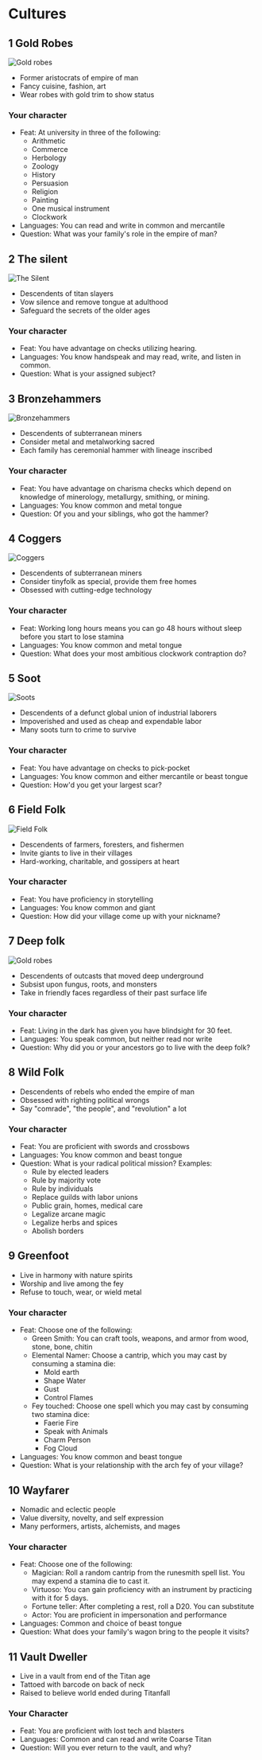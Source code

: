 # Cultures

## 1 Gold Robes
![Gold robes](https://raw.githubusercontent.com/blukatdevelopment/UnchainedWorlds/main/img/culture_gold_robes.jpg "Gold Robes")
- Former aristocrats of empire of man
- Fancy cuisine, fashion, art
- Wear robes with gold trim to show status

### Your character
- Feat: At university in three of the following:
    - Arithmetic
    - Commerce
    - Herbology
    - Zoology
    - History
    - Persuasion
    - Religion
    - Painting
    - One musical instrument
    - Clockwork
- Languages: You can read and write in common and mercantile
- Question: What was your family's role in the empire of man?

## 2 The silent
![The Silent](https://raw.githubusercontent.com/blukatdevelopment/UnchainedWorlds/main/img/culture_silent.jpg "The Silent")
- Descendents of titan slayers
- Vow silence and remove tongue at adulthood
- Safeguard the secrets of the older ages

### Your character
- Feat: You have advantage on checks utilizing hearing.
- Languages: You know handspeak and may read, write, and listen in common.
- Question: What is your assigned subject?

## 3 Bronzehammers
![Bronzehammers](https://raw.githubusercontent.com/blukatdevelopment/UnchainedWorlds/main/img/culture_bronzehammers.jpg "Bronzehammers")
- Descendents of subterranean miners
- Consider metal and metalworking sacred
- Each family has ceremonial hammer with lineage inscribed

### Your character
- Feat: You have advantage on charisma checks which depend on knowledge of minerology, metallurgy, smithing, or mining.
- Languages: You know common and metal tongue
- Question: Of you and your siblings, who got the hammer?

## 4 Coggers
![Coggers](https://raw.githubusercontent.com/blukatdevelopment/UnchainedWorlds/main/img/culture_coggers.jpg "Coggers")
- Descendents of subterranean miners
- Consider tinyfolk as special, provide them free homes
- Obsessed with cutting-edge technology

### Your character
- Feat: Working long hours means you can go 48 hours without sleep before you start to lose stamina
- Languages: You know common and metal tongue
- Question: What does your most ambitious clockwork contraption do?

## 5 Soot
![Soots](https://raw.githubusercontent.com/blukatdevelopment/UnchainedWorlds/main/img/culture_soots.jpg "Soots")
- Descendents of a defunct global union of industrial laborers
- Impoverished and used as cheap and expendable labor
- Many soots turn to crime to survive

### Your character
- Feat: You have advantage on checks to pick-pocket
- Languages: You know common and either mercantile or beast tongue
- Question: How'd you get your largest scar?

## 6 Field Folk
![Field Folk](https://raw.githubusercontent.com/blukatdevelopment/UnchainedWorlds/main/img/culture_field_folk.jpg "Field Folk")
- Descendents of farmers, foresters, and fishermen
- Invite giants to live in their villages
- Hard-working, charitable, and gossipers at heart

### Your character
- Feat: You have proficiency in storytelling
- Languages: You know common and giant
- Question: How did your village come up with your nickname?

## 7 Deep folk
![Gold robes](https://raw.githubusercontent.com/blukatdevelopment/UnchainedWorlds/main/img/culture_deep_folk.jpg "Deep Folk")
- Descendents of outcasts that moved deep underground
- Subsist upon fungus, roots, and monsters
- Take in friendly faces regardless of their past surface life

### Your character
- Feat: Living in the dark has given you have blindsight for 30 feet.
- Languages: You speak common, but neither read nor write
- Question: Why did you or your ancestors go to live with the deep folk?

## 8 Wild Folk
- Descendents of rebels who ended the empire of man
- Obsessed with righting political wrongs
- Say "comrade", "the people", and "revolution" a lot

### Your character
- Feat: You are proficient with swords and crossbows
- Languages: You know common and beast tongue
- Question: What is your radical political mission? Examples:
    - Rule by elected leaders
    - Rule by majority vote
    - Rule by individuals
    - Replace guilds with labor unions
    - Public grain, homes, medical care
    - Legalize arcane magic
    - Legalize herbs and spices
    - Abolish borders

## 9 Greenfoot
- Live in harmony with nature spirits
- Worship and live among the fey
- Refuse to touch, wear, or wield metal

### Your character
- Feat: Choose one of the following:
    - Green Smith: You can craft tools, weapons, and armor from wood, stone, bone, chitin
    - Elemental Namer: Choose a cantrip, which you may cast by consuming a stamina die:
        - Mold earth
        - Shape Water
        - Gust
        - Control Flames
    - Fey touched: Choose one spell which you may cast by consuming two stamina dice:
        - Faerie Fire
        - Speak with Animals
        - Charm Person
        - Fog Cloud
- Languages: You know common and beast tongue
- Question: What is your relationship with the arch fey of your village?

## 10 Wayfarer
- Nomadic and eclectic people
- Value diversity, novelty, and self expression
- Many performers, artists, alchemists, and mages

### Your character
- Feat: Choose one of the following:
    - Magician: Roll a random cantrip from the runesmith spell list. You may expend a stamina die to cast it.
    - Virtuoso: You can gain proficiency with an instrument by practicing with it for 5 days.
    - Fortune teller: After completing a rest, roll a D20. You can substitute
    - Actor: You are proficient in impersonation and performance 
- Languages: Common and choice of beast tongue
- Question: What does your family's wagon bring to the people it visits?

## 11 Vault Dweller
- Live in a vault from end of the Titan age
- Tattoed with barcode on back of neck
- Raised to believe world ended during Titanfall

### Your Character
- Feat: You are proficient with lost tech and blasters
- Languages: Common and can read and write Coarse Titan
- Question: Will you ever return to the vault, and why?